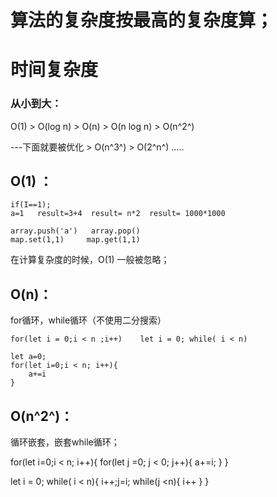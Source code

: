 # 算法的复杂度按最高的复杂度算；

# 时间复杂度

### 从小到大：

O(1)  > O(log n) > O(n) > O(n log n) > O(n^2^) 

---下面就要被优化  >  O(n^3^)   >  O(2^n^)  .....

## O(1) ：

    if(I==1);
    a=1   result=3+4  result= n*2  result= 1000*1000

    array.push('a')   array.pop()
    map.set(1,1)     map.get(1,1)

在计算复杂度的时候，O(1) 一般被忽略；

## O(n)：

for循环，while循环（不使用二分搜索）

    for(let i = 0;i < n ;i++)    let i = 0; while( i < n)
    
    let a=0;
    for(let i=0;i < n; i++){
        a+=i
    }

## O(n^2^)：

循环嵌套，嵌套while循环；

for(let i=0;i < n; i++){
    for(let j =0; j < 0; j++){
        a+=i;
    }
}

let i = 0; 
while( i < n){
    i++;j=i;
    while(j <n){
        i++
    }
}